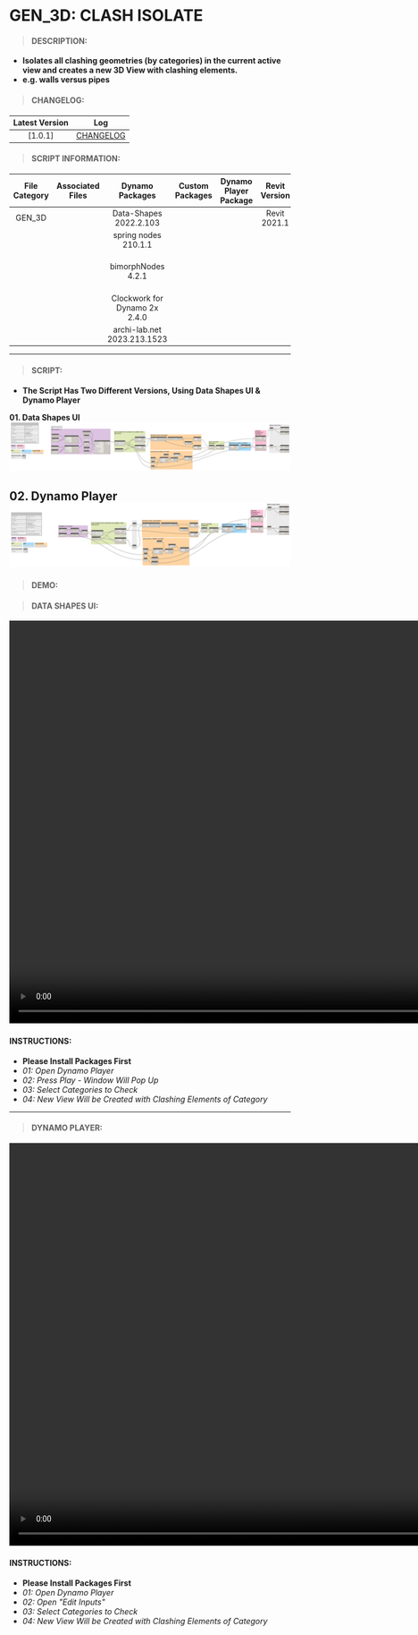 # GEN_3D: CLASH ISOLATE

> #### DESCRIPTION: 
- **Isolates all clashing geometries (by categories) in the current active view and creates a new 3D View with clashing elements.**
- **e.g. walls versus pipes**

> #### CHANGELOG:

| Latest Version | Log |
| :-------: | :----: | 
|[1.0.1] | [CHANGELOG](/_scripts/_general/3D/changelog/GEN_3D_ClashIsolate.md) |

> #### SCRIPT INFORMATION: 

| File Category | Associated Files | Dynamo Packages | Custom Packages | Dynamo Player Package | Revit Version | Author | Reviewed By | File Name & Location | 
| :-------: | :----: | :---: | :---: | :---: | :---: | :---: | :---: | :--: |
| GEN_3D |  | Data-Shapes 2022.2.103 | | | Revit 2021.1 | Melvin Tuliao | Cathrine Macabuhay | 20220909_GEN_3D_ClashIsolate_V.1.0.1_Data Shapes UI |
|           |  | spring nodes 210.1.1|                 |                    | | | | 20220909_GEN_3D_ClashIsolate_V.1.0.1_Dynamo Player |
|           |  | bimorphNodes 4.2.1|                   |                    | | | | (https://bimcapcom.sharepoint.com/:f:/s/BCP-Main/EpfrAy1JSu5Cn-xTW2LLi48BnJSr8jEtNf6CHGVmLtslJQ?e=w66SbE) |
|           |  | Clockwork for Dynamo 2x 2.4.0         |                    | |
|           |  | archi-lab.net 2023.213.1523           |                    | |
------------------------------------------------------------
> #### SCRIPT: 
- **The Script Has Two Different Versions, Using Data Shapes UI & Dynamo Player**

**01. Data Shapes UI**
<img src="./_scripts/_general/3D/images/GEN_3D_ClashIsolate_DSUI.png">

**02. Dynamo Player**
<img src="./_scripts/_general/3D/images/GEN_3D_ClashIsolate_DP.png">
------------------------------------------------------------

> #### DEMO: 

> #### DATA SHAPES UI:
<video width="1280" height="720" controls>
 <source src="/_scripts/_general/3D/demo/GEN_3D_ClashIsolate_DSUI.mp4" type="video/mp4">
</video>

#### INSTRUCTIONS: 
- **Please Install Packages First**
- *01: Open Dynamo Player*
- *02: Press Play - Window Will Pop Up*
- *03: Select Categories to Check*
- *04: New View Will be Created with Clashing Elements of Category*
------------------------------------------------------------
> #### DYNAMO PLAYER:
<video width="1280" height="720" controls>
 <source src="/_scripts/_general/3D/demo/GEN_3D_ClashIsolate_DP.mp4" type="video/mp4">
</video>

#### INSTRUCTIONS: 
- **Please Install Packages First**
- *01: Open Dynamo Player*
- *02: Open "Edit Inputs"*
- *03: Select Categories to Check*
- *04: New View Will be Created with Clashing Elements of Category*
